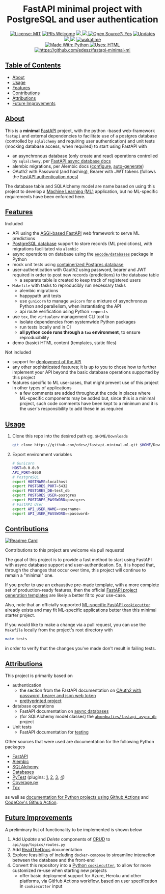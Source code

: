 <div align="center">
  <h1>FastAPI minimal project with PostgreSQL and user authentication</h1>
</div>

<div align="center">
  <a href="https://opensource.org/licenses/MIT"><img alt="License: MIT" src="https://img.shields.io/badge/License-MIT-brightgreen.svg"></a>
  <a href="https://github.com/edesz/fastapi-minimal-ml/pulls"><img alt="PRs Welcome" src="https://img.shields.io/badge/PRs-welcome-brightgreen.svg?style=flat-square"></a>
  <a href="https://github.com/edesz/fastapi-minimal-ml/actions">
    <img src="https://github.com/edesz/fastapi-minimal-ml/workflows/CI/badge.svg"/>
  </a>
  <a href="https://github.com/edesz/fastapi-minimal-ml/actions">
    <img src="https://github.com/edesz/fastapi-minimal-ml/workflows/CodeQL/badge.svg"/>
  </a>
  <a href="https://en.wikipedia.org/wiki/Open-source_software"><img alt="Open Source?: Yes" src="https://badgen.net/badge/Open%20Source%20%3F/Yes%21/blue?icon=github"></a>
  <a href="https://pyup.io/repos/github/edesz/fastapi-minimal-ml/"><img src="https://pyup.io/repos/github/edesz/fastapi-minimal-ml/shield.svg" alt="Updates" /></a>
</div>
<div align="center">
<a href="https://codecov.io/gh/edesz/fastapi-minimal-ml">
    <img src="https://codecov.io/gh/edesz/fastapi-minimal-ml/branch/main/graph/badge.svg?token=JYERV7HUHM"/>
  </a>
  <a href="https://www.codacy.com/gh/edesz/fastapi-minimal-ml/dashboard?utm_source=github.com&amp;utm_medium=referral&amp;utm_content=edesz/fastapi-minimal-ml&amp;utm_campaign=Badge_Grade"><img src="https://app.codacy.com/project/badge/Grade/cc6ccfd808304591a67917cbb48e4183"/></a>
  <a href="https://wakatime.com/badge/github/edesz/fastapi-minimal-ml.svg"><img alt="wakatime" src="https://wakatime.com/badge/github/edesz/fastapi-minimal-ml.svg"/></a>
</div>

<div align="center">
<a href="https://www.python.org/">
  <img alt="Made With: Python" src="https://forthebadge.com/images/badges/made-with-python.svg"/>
</a>
<a href="https://html.com/">
  <img alt="Uses: HTML" src="https://forthebadge.com/images/badges/uses-html.svg"/>
</a>
</div>

<div align="center">
<a href="https://codecov.io/gh/edesz/fastapi-minimal-ml">
  <img alt="https://github.com/edesz/fastapi-minimal-ml" src="https://codecov.io/gh/edesz/fastapi-minimal-ml/branch/main/graphs/sunburst.svg"/>
</a>
</div>

## [Table of Contents](#table-of-contents)

  - [About](#about)
  - [Usage](#usage)
  - [Features](#features)
  - [Contributions](#contributions)
  - [Attributions](#attributions)
  - [Future Improvements](#future-improvements)

## [About](#about)
This is a **minimal** [FastAPI](https://fastapi.tiangolo.com/) project, with the python -based web-framework `fastapi` and external dependencies to facilitate use of a postgres database (controlled by `sqlalchemy` and requiring user authentication) and unit tests (mocking database access, when required) to start using FastAPI with

  - an asynchronous database (only create and read) operations controlled by `sqlalchemy`, per [FastAPI async database docs](https://fastapi.tiangolo.com/advanced/async-sql-databases/)
  - alembic migrations, per Alembic docs ([configure](https://alembic.sqlalchemy.org/en/latest/tutorial.html), [auto-generate](https://alembic.sqlalchemy.org/en/latest/autogenerate.html#auto-generating-migrations))
  - OAuth2 with Password (and hashing), Bearer with JWT tokens (follows the [FastAPI authentication docs](https://fastapi.tiangolo.com/tutorial/security/oauth2-jwt/#oauth2-with-password-and-hashing-bearer-with-jwt-tokens))

The database table and SQLAlchemy model are name based on using this project to develop a [Machine Learning (ML)](https://en.wikipedia.org/wiki/Machine_learning) application, but no ML-specific requirements have been enforced here.

## [Features](#features)
Included
  - API using the [ASGI-based FastAPI](https://fastapi.tiangolo.com/advanced/middleware/#adding-asgi-middlewares) web framework to serve ML predictions
  - [PostgreSQL database](https://www.postgresql.org/) support to store records (ML predictions), with migrations facilitated via `alembic`
  - async operations on database using the [`encode/databases`](https://www.encode.io/databases/) package in Python
  - mock unit tests using [containerized Postgres database](https://hub.docker.com/_/postgres)
  - user-authentication with Oauth2 using password, bearer and JWT required in order to post new records (predictions) to the database table
    - a separate table is created to keep track of registered users
  - `Makefile` with tasks to reproducibly run necessary tasks
      - alembic migrations
      - happypath unit tests
      - use `gunicorn` to manage `uvicorn` for a mixture of asynchronous Python and parallelism, when instantiating the API
      - api route verification using Python `requests`
  - use `tox`, the `virtualenv` management CLI tool to
      - isolate dependencies from systemwide Python packages
      - run tests locally and in CI
      - **all python code runs through a `tox` environment**, to ensure reproducibility
  - demo (basic) HTML content (templates, static files)

Not included
  - support for [deployment of the API](https://fastapi.tiangolo.com/deployment/)
  - any other sophisticated features; it is up to you to chose how to further implement your API beyond the basic database operations supported by this project
  - features specific to ML use-cases, that might prevent use of this project in other types of applications
    - a few comments are added throughout the code in places where ML-specific components may be added but, since this is a minimal project, such code comments have been kept to a minimum and it is the user's responsibility to add these in as required

## [Usage](#usage)
1. Clone this repo into the desired path eg. `$HOME/Downloads`
   ```bash
   git clone https://github.com/edesz/fastapi-minimal-ml.git $HOME/Downloads
   ```
2. Export environment variables
   ```bash
   # Gunicorn
   HOST=0.0.0.0
   API_PORT=8050
   # PostgreSQL
   export HOSTNAME=localhost
   export POSTGRES_PORT=5432
   export POSTGRES_DB=test_db
   export POSTGRES_USER=postgres
   export POSTGRES_PASSWORD=postgres
   # FastAPI User
   export API_USER_NAME=<username>
   export API_USER_PASSWORD=<password>
   ```

## [Contributions](#contributions)
[![Readme Card](https://github-readme-stats.vercel.app/api/pin/?username=edesz&theme=blue-green&repo=fastapi-minimal-ml)](https://github.com/edesz/fastapi-minimal-ml)

Contributions to this project are welcome via pull requests!

The goal of this project is to provide a fast method to start using FastAPI with async database support and user-authentication. So, it is hoped that, through the changes that occur over time, this project will continue to remain a "minimal" one.

If you prefer to use an exhaustive pre-made template, with a more complete set of production-ready features, then the official [FastAPI project generation templates](https://fastapi.tiangolo.com/project-generation/) are likely a better fit to your use-case.

Also, note that an officially supported [ML-specific FastAPI `cookiecutter`](https://fastapi.tiangolo.com/project-generation/#machine-learning-models-with-spacy-and-fastapi) already exists and may fit ML-specific applications better than this minimal starter project.

If you would like to make a change via a pull request, you can use the `Makefile` locally from the project's root directory with

```bash
make tests
```
in order to verify that the changes you've made don't result in failing tests.

## [Attributions](#attributions)
This project is primarily based on
  - authentication
      - the section from the FastAPI documentation on [OAuth2 with password, bearer and json web token](https://fastapi.tiangolo.com/tutorial/security/oauth2-jwt/)
      - [prettyprinted project](https://github.com/PrettyPrinted/youtube_video_code/blob/master/2021/01/05/FastAPI%20Authentication%20Example%20With%20OAuth2%20and%20Tortoise%20ORM/fastapiauth/main.py)
  - database operations
      - FastAPI documentation on [async databases](https://fastapi.tiangolo.com/advanced/async-sql-databases/#async-sql-relational-databases)
    - (for SQLAlchemy model classes) the [`ahmednafies/fastapi_async_db`](https://github.com/ahmednafies/fastapi_async_db) project
  - Unit tests
      - FastAPI documentation for [testing](https://fastapi.tiangolo.com/tutorial/testing/)

Other sources that were used are documentation for the following Python packages
  - [FastAPI](https://fastapi.tiangolo.com/)
  - [Alembic](https://alembic.sqlalchemy.org/en/latest/tutorial.html#tutorial)
  - [SQLAlchemy](https://docs.sqlalchemy.org/en/14/index.html)
  - [Databases](https://www.encode.io/databases/)
  - [PyTest](https://docs.pytest.org/en/stable/monkeypatch.html#simple-example-monkeypatching-functions) (plugins: [1](https://github.com/hackebrot/pytest-md), [2](https://github.com/pytest-dev/pytest-html), [3](https://github.com/hackebrot/pytest-emoji), [4](https://github.com/pytest-dev/pytest-repeat))
  - [Coverage.py](https://coverage.readthedocs.io/en/coverage-5.4/index.html)
  - [Tox](https://tox.readthedocs.io/en/latest/index.html)

as well as [documentation for Python projects using Github Actions](https://docs.github.com/en/actions/guides/building-and-testing-python) and [CodeCov's Github Action](https://github.com/codecov/codecov-action#codecov-github-action).

## [Future Improvements](#future-improvements)
A preliminary list of functionality to be implemented is shown below
 1. Add *Update* and *Delete* components of [CRUD](https://en.wikipedia.org/wiki/Create,_read,_update_and_delete) to `api/app/topics/routes.py`
 2. Add [ReadTheDocs](https://readthedocs.org/) documentation
 3. Explore feasibility of including `docker-compose` to streamline interaction between the database and the front-end
 4. Convert this repository into a [Python `cookiecutter`](https://cookiecutterreadthedocs.io/en/latest/), to allow for more customized re-use when starting new projects
    - offer basic deployment support for Azure, Heroku and other platforms, via GitHub Actions workflow, based on user specification in `cookiecutter` input
